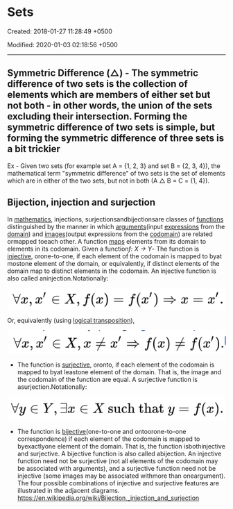 # Sets

Created: 2018-01-27 11:28:49 +0500

Modified: 2020-01-03 02:18:56 +0500

---

## Symmetric Difference (**△**) - The symmetric difference of two sets is the collection of elements which are members of either set but not both - in other words, the union of the sets excluding their intersection. Forming the symmetric difference of two sets is simple, but forming the symmetric difference of three sets is a bit trickier

Ex - Given two sets (for example set A = {1, 2, 3} and set B = {2, 3, 4}), the mathematical term "symmetric difference" of two sets is the set of elements which are in either of the two sets, but not in both (A △ B = C = {1, 4}).

## Bijection, injection and surjection

In [mathematics](https://en.wikipedia.org/wiki/Mathematics), injections, surjectionsandbijectionsare classes of [functions](https://en.wikipedia.org/wiki/Function_(mathematics)) distinguished by the manner in which [arguments](https://en.wikipedia.org/wiki/Parameter)(input [expressions](https://en.wikipedia.org/wiki/Expression_(mathematics)) from the [domain](https://en.wikipedia.org/wiki/Domain_(mathematics))) and [images](https://en.wikipedia.org/wiki/Image_(mathematics))(output expressions from the [codomain](https://en.wikipedia.org/wiki/Codomain)) are related ormapped toeach other.
A function [maps](https://en.wikipedia.org/wiki/Map_(mathematics)) elements from its domain to elements in its codomain. Given a function*f: X -> Y*-  The function is [injective](https://en.wikipedia.org/wiki/Injective_function), orone-to-one, if each element of the codomain is mapped to byat mostone element of the domain, or equivalently, if distinct elements of the domain map to distinct elements in the codomain. An injective function is also called aninjection.Notationally:

![image](media/Sets-image1.png)

Or, equivalently (using [logical transposition](https://en.wikipedia.org/wiki/Transposition_(logic))),

![image](media/Sets-image2.png)

- The function is [surjective](https://en.wikipedia.org/wiki/Surjective_function), oronto, if each element of the codomain is mapped to byat leastone element of the domain. That is, the image and the codomain of the function are equal. A surjective function is asurjection.Notationally:

![image](media/Sets-image3.png)

- The function is [bijective](https://en.wikipedia.org/wiki/Bijective_function)(one-to-one and ontoorone-to-one correspondence) if each element of the codomain is mapped to byexactlyone element of the domain. That is, the function isbothinjective and surjective. A bijective function is also called abijection.
An injective function need not be surjective (not all elements of the codomain may be associated with arguments), and a surjective function need not be injective (some images may be associated withmore than oneargument). The four possible combinations of injective and surjective features are illustrated in the adjacent diagrams.
<https://en.wikipedia.org/wiki/Bijection,_injection_and_surjection>
